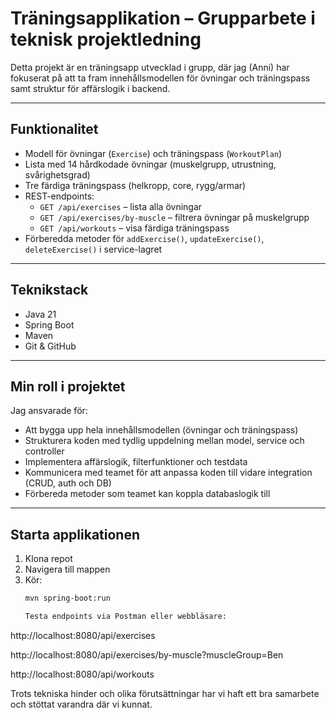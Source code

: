# Träningsapplikation – Grupparbete i teknisk projektledning

Detta projekt är en träningsapp utvecklad i grupp, där jag (Anni) har fokuserat på att ta fram innehållsmodellen för övningar och träningspass samt struktur för affärslogik i backend.

---

## Funktionalitet

- Modell för övningar (`Exercise`) och träningspass (`WorkoutPlan`)
- Lista med 14 hårdkodade övningar (muskelgrupp, utrustning, svårighetsgrad)
- Tre färdiga träningspass (helkropp, core, rygg/armar)
- REST-endpoints:
  - `GET /api/exercises` – lista alla övningar
  - `GET /api/exercises/by-muscle` – filtrera övningar på muskelgrupp
  - `GET /api/workouts` – visa färdiga träningspass
- Förberedda metoder för `addExercise()`, `updateExercise()`, `deleteExercise()` i service-lagret

---

## Teknikstack

- Java 21
- Spring Boot
- Maven
- Git & GitHub


---

## Min roll i projektet

Jag ansvarade för:

- Att bygga upp hela innehållsmodellen (övningar och träningspass)
- Strukturera koden med tydlig uppdelning mellan model, service och controller
- Implementera affärslogik, filterfunktioner och testdata
- Kommunicera med teamet för att anpassa koden till vidare integration (CRUD, auth och DB)
- Förbereda metoder som teamet kan koppla databaslogik till

---

## Starta applikationen

1. Klona repot
2. Navigera till mappen
3. Kör:
   ```bash
   mvn spring-boot:run

   Testa endpoints via Postman eller webbläsare:

http://localhost:8080/api/exercises

http://localhost:8080/api/exercises/by-muscle?muscleGroup=Ben

http://localhost:8080/api/workouts




Trots tekniska hinder och olika förutsättningar har vi haft ett bra samarbete och stöttat varandra där vi kunnat. 


